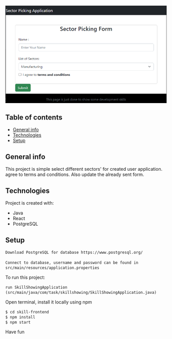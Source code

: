![Optional Text](/src/main/resources/static/images/sector-application.PNG)
## Table of contents
* [General info](#general-info)
* [Technologies](#technologies)
* [Setup](#setup)

## General info
This project is simple select different sectors' for created user application. agree to terms and conditions. Also update the already sent form.
	
## Technologies
Project is created with:
* Java
* React
* PostgreSQL
	
## Setup
```
Download PostgreSQL for database https://www.postgresql.org/

Connect to database, username and password can be found in 
src/main/resources/application.properties
```
To run this project:
```
run SkillShowingApplication (src/main/java/com/task/skillshowing/SkillShowingApplication.java)
```
Open terminal, install it locally using npm
```
$ cd skill-frontend
$ npm install
$ npm start
```
Have fun
